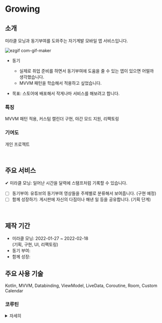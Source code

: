 # Growing
## 소개
미라클 모닝과 동기부여를 도와주는 자기계발 모바일 앱 서비스입니다.

![ezgif com-gif-maker](https://user-images.githubusercontent.com/48471292/155334149-59761a9a-a257-49fb-b920-bc877dc51848.gif)

- 동기
  - 실제로 취업 준비를 하면서 동기부여에 도움을 줄 수 있는 앱이 있으면 어떨까 생각했습니다.
  - MVVM 패턴을 학습해서 적용하고 싶었습니다.


- 목표: 스토어에 배포해서 작게나마 서비스를 해보려고 합니다.

### 특징
MVVM 패턴 적용, 커스텀 캘린더 구현, 야간 모드 지원, 리팩토링

### 기여도
개인 프로젝트

<br>

## 주요 서비스
✔ 미라클 모닝: 일어난 시간을 달력에 스탬프처럼 기록할 수 있습니다.
- [ ] 동기부여: 유튜브의 동기부여 영상들을 주제별로 분류해서 보여줍니다. (구현 예정)
- [ ] 함께 성장하기: 게시판에 자신의 다짐이나 해낸 일 등을 공유합니다. (기획 단계)

<br>

## 제작 기간
- 미라클 모닝: 2022-01-27 ~ 2022-02-18  
  (기획, 구현, UI, 리팩토링)
- 동기 부여:
- 함께 성장:

## 주요 사용 기술
Kotlin, MVVM, Databinding, ViewModel, LiveData, Coroutine, Room, Custom Calendar


### 코루틴
<details>
    <summary>자세히</summary>

[CalendarViewModel.kt](app/src/main/java/com/eryuksa/growing/miracle_morning/calendar/CalendarViewModel.kt)  - 캘린더를 보여주는 프래그먼트의 뷰모델

#### 1. 날짜 리사이클러뷰에서 사용할 스탬프 정보를 리포지토리에서 가져옵니다.

```kotlin
init {
  setUpMiracleDateList()
}

private fun setUpMiracleDateList() {
    // ...

    // 일어난 시간을 담고 있는 스탬프 객체들을 Room에서 가져온다
    viewModelScope.launch {
        loadStamps()
        _isStampLoaded.value = true // 스탬프 로딩 완료
    }
}
```
- suspend 함수를 사용해서 스탬프 로딩을 끝마쳤을 때 데이터를 갱신합니다.

<br>

#### 2. month에 맞는 스탬프를 가져옵니다. (첫 주와 마지막 주에 보여줄 이전 달과 다음 달 정보를 함께 가져옵니다)

```kotlin
private suspend fun loadStamps() {
        // ...

        // 코루틴스코프로 하위 코루틴이 모두 끝나야 suspend 함수가 종료되도록 함
        coroutineScope {
            launch { loadPrevMonthTailStamps(prevStartDay, prevEndDay) }
            launch { loadCurrentMonthStamps() }
            launch { loadNextMonthHeadStamps(nextEndDay) }
        }
    }
```
- coroutineScope를 사용해서 하위 코루틴들이 데이터 로딩을 모두 마치면 suspend 함수를 종료시킵니다.

<br>

#### 3. 스탬프를 가져와서 해당 위치의 리스트에 일어난 시간을 설정합니다.
```kotlin
private suspend fun loadCurrentMonthStamps() {
    val stamps = calendarRepository.getMonthStamps(currentDateTime.millis)

    stamps.forEach { stamp ->
        val pos = baseCalendar.prevMonthTailOffset + stamp.dayOfMonth - 1
        miracleDateList[pos].wakeUpMinutes.value = stamp.wakeUpMinutes
    }
}
```
[CalendarRepository.kt](app/src/main/java/com/eryuksa/growing/miracle_morning/calendar/data/CalendarRepository.kt)
```kotlin
private val coroutineScope: CoroutineScope = CoroutineScope(Dispatchers.IO)

suspend fun getMonthStamps(monthMillis: Long): List<MiracleStamp> {
    return  withContext(coroutineScope.coroutineContext) {
        return@withContext calendarDao.getMonthStamps(monthMillis)
    }
}
```
- withContext를 사용해서 IO로 컨텍스트를 변경하고 작업 결과를 반환합니다. 

</details>



